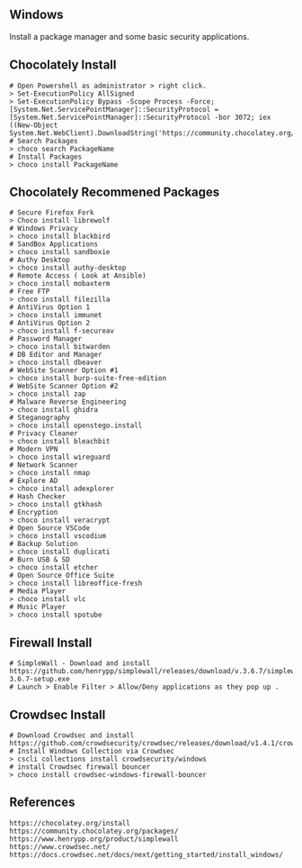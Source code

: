 Windows
--------

Install a package manager and some basic security applications. 

Chocolately Install
-------------------

    # Open Powershell as administrator > right click.
    > Set-ExecutionPolicy AllSigned
    > Set-ExecutionPolicy Bypass -Scope Process -Force; [System.Net.ServicePointManager]::SecurityProtocol = [System.Net.ServicePointManager]::SecurityProtocol -bor 3072; iex ((New-Object System.Net.WebClient).DownloadString('https://community.chocolatey.org/install.ps1'))
    # Search Packages
    > choco search PackageName 
    # Install Packages
    > choco install PackageName

Chocolately Recommened Packages
-------------------------------

    # Secure Firefox Fork
    > Choco install librewolf
    # Windows Privacy
    > choco install blackbird
    # SandBox Applications
    > choco install sandboxie
    # Authy Desktop
    > choco install authy-desktop
    # Remote Access ( Look at Ansible)
    > choco install mobaxterm
    # Free FTP
    > choco install filezilla
    # AntiVirus Option 1
    > choco install immunet
    # AntiVirus Option 2
    > choco install f-secureav
    # Password Manager
    > choco install bitwarden
    # DB Editor and Manager
    > choco install dbeaver
    # WebSite Scanner Option #1
    > choco install burp-suite-free-edition
    # WebSite Scanner Option #2
    > choco install zap
    # Malware Reverse Engineering
    > choco install ghidra
    # Steganography
    > choco install openstego.install
    # Privacy Cleaner
    > choco install bleachbit
    # Modern VPN
    > choco install wireguard
    # Network Scanner
    > choco install nmap
    # Explore AD
    > choco install adexplorer
    # Hash Checker
    > choco install gtkhash
    # Encryption
    > choco install veracrypt   
    # Open Source VSCode
    > choco install vscodium
    # Backup Solution 
    > choco install duplicati
    # Burn USB & SD
    > choco install etcher
    # Open Source Office Suite
    > choco install libreoffice-fresh
    # Media Player
    > choco install vlc
    # Music Player
    > choco install spotube

Firewall Install
----------------

    # SimpleWall - Download and install 
    https://github.com/henrypp/simplewall/releases/download/v.3.6.7/simplewall-3.6.7-setup.exe
    # Launch > Enable Filter > Allow/Deny applications as they pop up .

Crowdsec Install
-----------------
  
    # Download Crowdsec and install 
    https://github.com/crowdsecurity/crowdsec/releases/download/v1.4.1/crowdsec_1.4.1.msi
    # Install Windows Collection via Crowdsec
    > cscli collections install crowdsecurity/windows
    # install Crowdsec firewall bouncer
    > choco install crowdsec-windows-firewall-bouncer

References
----------

    https://chocolatey.org/install
    https://community.chocolatey.org/packages/
    https://www.henrypp.org/product/simplewall
    https://www.crowdsec.net/
    https://docs.crowdsec.net/docs/next/getting_started/install_windows/